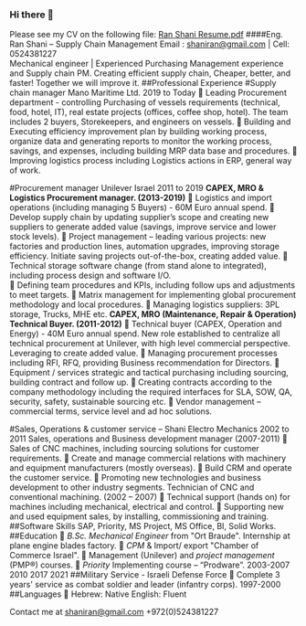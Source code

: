 ### Hi there 👋
Please see my CV on the following file:
[Ran Shani Resume.pdf](https://github.com/shaniran/shaniran/files/6708258/Ran.Shani.Resume.pdf)
####Eng. Ran Shani – Supply Chain Management 
Email : shaniran@gmail.com  | Cell: 0524381227   
Mechanical engineer | Experienced Purchasing Management experience and Supply chain PM.
Creating efficient supply chain, Cheaper, better, and faster! Together we will improve it.
##Professional Experience
#Supply chain manager Mano Maritime Ltd.	2019 to Today
	Leading Procurement department - controlling Purchasing of vessels requirements (technical, food, hotel, IT), real estate projects (offices, coffee shop, hotel). The team includes 2 buyers, Storekeepers, and engineers on vessels.
	Building and Executing efficiency improvement plan by building working process, organize data and generating reports to monitor the working process, savings, and expenses, including building MRP data base and procedures.
	Improving logistics process including Logistics actions in ERP, general way of work. 

#Procurement manager Unilever Israel	2011 to 2019
**CAPEX, MRO & Logistics Procurement manager. (2013-2019)**
	Logistics and import operations (including managing 5 Buyers) - 60M Euro annual spend. 
	Develop supply chain by updating supplier’s scope and creating new suppliers to generate added value (savings, improve service and lower stock levels).
	Project management – leading various projects: new factories and production lines, automation upgrades, improving storage efficiency. Initiate saving projects out-of-the-box, creating added value.
	Technical storage software change (from stand alone to integrated), including process design and software I/O.  
	Defining team procedures and KPIs, including follow ups and adjustments to meet targets. 
	Matrix management for implementing global procurement methodology and local procedures.
	Managing logistics suppliers: 3PL storage, Trucks, MHE etc.
**CAPEX, MRO (Maintenance, Repair & Operation) Technical Buyer. (2011-2012)**
	Technical buyer (CAPEX, Operation and Energy) - 40M Euro annual spend. New role established to centralize all technical procurement at Unilever, with high level commercial perspective. Leveraging to create added value. 
	Managing procurement processes including RFI, RFQ, providing Business recommendation for Directors.
	Equipment / services strategic and tactical purchasing including sourcing, building contract and follow up.
	Creating contracts according to the company methodology including the required interfaces for SLA, SOW, QA, security, safety, sustainable sourcing etc.
	Vendor management – commercial terms, service level and ad hoc solutions.      
	
#Sales, Operations & customer service – Shani Electro Mechanics		2002 to 2011
Sales, operations and Business development manager (2007-2011)
	Sales of CNC machines, including sourcing solutions for customer requirements.
	Create and manage commercial relations with machinery and equipment manufacturers (mostly overseas).
	Build CRM and operate the customer service.
	Promoting new technologies and business development to other industry segments.
Technician of CNC and conventional machining. (2002 – 2007)
	Technical support (hands on) for machines including mechanical, electrical and control.
	Supporting new and used equipment sales, by installing, commissioning and training.
##Software Skills
SAP, Priority, MS Project, MS Office, BI, Solid Works.	
##Education
	*B.Sc. Mechanical Engineer* from "Ort Braude". Internship at plane engine blades factory.
	*CPM* & Import/ export "Chamber of Commerce Israel".
	Management (Unilever) and *project management* (PMP®) courses.
	*Priority* Implementing course – “Prodware”.	2003-2007
2010
2017
2021
##Military Service - Israeli Defense Force
	Complete 3 years' service as combat soldier and leader (infantry corps). 	1997-2000
##Languages	
	Hebrew: Native     English: Fluent	




Contact me at shaniran@gmail.com
+972(0)524381227
<!--
**shaniran/shaniran** is a ✨ _special_ ✨ repository because its `README.md` (this file) appears on your GitHub profile.

Here are some ideas to get you started:

- 🔭 I’m currently working on ...
- 🌱 I’m currently learning ...
- 👯 I’m looking to collaborate on ...
- 🤔 I’m looki[CVRS.pdf](https://github.com/shaniran/shaniran/files/6706739/CVRS.pdf)
ng for help with ...
- 💬 Ask me about ...
- 📫 How to reach me: ...
- 😄 Pronouns: ...
- ⚡ Fun fact: ...
-->
